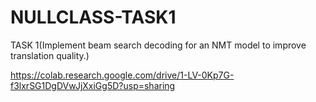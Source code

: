 # NULLCLASS-TASK1
TASK 1(Implement beam search decoding for an NMT model to improve translation quality.)

https://colab.research.google.com/drive/1-LV-0Kp7G-f3lxrSG1DgDVwJjXxiGg5D?usp=sharing
